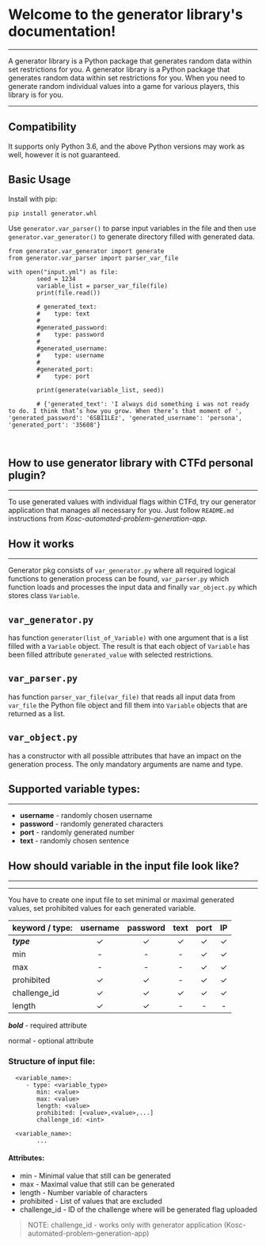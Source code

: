 # Welcome to the generator library's documentation!

---

A generator library is a Python package that generates random data within set restrictions for you. A generator library is a Python package that generates random data within set restrictions for you. When you need to generate random individual values into a game for various players, this library is for you.

---

## Compatibility

It supports only Python 3.6, and the above Python versions may work as well, however it is not guaranteed. 

## Basic Usage

Install with pip:

```pip install generator.whl```

Use `generator.var_parser()` to parse input variables in the file and then use `generator.var_generator()` to generate directory filled with generated data.

```
from generator.var_generator import generate
from generator.var_parser import parser_var_file

with open("input.yml") as file:
        seed = 1234
        variable_list = parser_var_file(file)
        print(file.read())
        
        # generated_text:
        #    type: text
        #
        #generated_password:
        #    type: password
        #
        #generated_username:
        #    type: username
        #
        #generated_port:
        #    type: port
        
        print(generate(variable_list, seed))
        
        # {'generated_text': 'I always did something i was not ready to do. I think that’s how you grow. When there’s that moment of ', 'generated_password': '6SBI1LEz', 'generated_username': 'persona', 'generated_port': '35608'}

        
```

How to use generator library with CTFd personal plugin?
---
---
To use generated values with individual flags within CTFd, try our generator application that manages all necessary for you. Just follow `README.md` instructions from *Kosc-automated-problem-generation-app*.

How it works
---
---
Generator pkg consists of `var_generator.py` where all required logical functions to generation process can be found, `var_parser.py` which function loads and processes the input data and finally `var_object.py` which stores class `Variable`. 

`var_generator.py` 
---
has function `generator(list_of_Variable)` with one argument that is a list filled with a `Variable` object. The result is that each object of `Variable` has been filled attribute `generated_value` with selected restrictions.

`var_parser.py` 
---
has function `parser_var_file(var_file)` that reads all input data from `var_file` the Python file object and fill them into `Variable` objects that are returned as a list. 

`var_object.py` 
---
has a constructor with all possible attributes that have an impact on the generation process. The only mandatory arguments are name and type.

Supported variable types:
---
---

* **username** - randomly chosen username
* **password** - randomly generated characters
* **port**     - randomly generated number
* **text**     - randomly chosen sentence

## How should variable in the input file look like?

---
---
You have to create one input file to set minimal or maximal generated values, set prohibited values for each generated variable.

| keyword / type: | username | password | text | port | IP |
| -------------   |:-----: | :-----:| :----:| :----:| :-----:|
| ***type***      | ✓      | ✓      | ✓     | ✓     | ✓     |
| min             | -      | -      | -     | ✓     | ✓     |
| max             | -      | -      | -     | ✓     | ✓     |
| prohibited      | ✓      | ✓      | -     | ✓     | ✓     |
| challenge_id    | ✓      | ✓      | ✓     | ✓     | ✓     |
| length          | ✓      | ✓      | -     | -     | -     |

***bold*** - required attribute

normal     - optional attribute

### Structure of input file:

      <variable_name>:
         - type: <variable_type>  
            min: <value>
            max: <value>
            length: <value>
            prohibited: [<value>,<value>,...]
            challenge_id: <int>  
    
      <variable_name>:
            ...

#### Attributes:
- min - Minimal value that still can be generated
- max - Maximal value that still can be generated
- length - Number variable of characters   
- prohibited - List of values that are excluded
- challenge_id - ID of the challenge where will be generated flag uploaded 

> NOTE: challenge_id - works only with generator application (Kosc-automated-problem-generation-app)